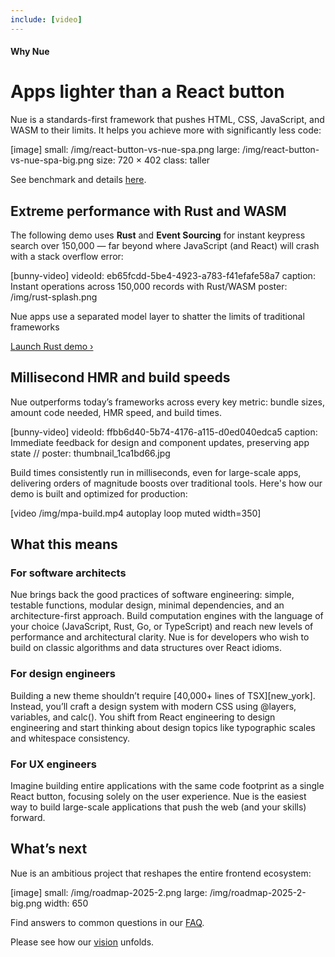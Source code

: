 ```yaml
---
include: [video]
---
```


#### Why Nue

# Apps lighter than a React button
Nue is a standards-first framework that pushes HTML, CSS, JavaScript, and WASM to their limits. It helps you achieve more with significantly less code:

[image]
  small: /img/react-button-vs-nue-spa.png
  large: /img/react-button-vs-nue-spa-big.png
  size: 720 × 402
  class: taller

See benchmark and details [here](react-button-vs-nue.html).


## Extreme performance with Rust and WASM

The following demo uses **Rust** and **Event Sourcing** for instant keypress search over 150,000 — far beyond where JavaScript (and React) will crash with a stack overflow error:

[bunny-video]
  videoId: eb65fcdd-5be4-4923-a783-f41efafe58a7
  caption: Instant operations across 150,000 records with Rust/WASM
  poster: /img/rust-splash.png


Nue apps use a separated model layer to shatter the limits of traditional frameworks

[Launch Rust demo ›](https://mpa.nuejs.org/app/?rust)



## Millisecond HMR and build speeds

Nue outperforms today’s frameworks across every key metric: bundle sizes, amount code needed, HMR speed, and build times.

[bunny-video]
  videoId: ffbb6d40-5b74-4176-a115-d0ed040edca5
  caption: Immediate feedback for design and component updates, preserving app state
  // poster: thumbnail_1ca1bd66.jpg

Build times consistently run in milliseconds, even for large-scale apps, delivering orders of magnitude boosts over traditional tools. Here's how our demo is built and optimized for production:

[video /img/mpa-build.mp4 autoplay loop muted width=350]



## What this means

### For software architects

Nue brings back the good practices of software engineering: simple, testable functions, modular design, minimal dependencies, and an architecture-first approach. Build computation engines with the language of your choice (JavaScript, Rust, Go, or TypeScript) and reach new levels of performance and architectural clarity. Nue is for developers who wish to build on classic algorithms and data structures over React idioms.

### For design engineers

Building a new theme shouldn’t require [40,000+ lines of TSX][new_york]. Instead, you’ll craft a design system with modern CSS using @layers, variables, and calc(). You shift from React engineering to design engineering and start thinking about design topics like typographic scales and whitespace consistency.

### For UX engineers

Imagine building entire applications with the same code footprint as a single React button, focusing solely on the user experience. Nue is the easiest way to build large-scale applications that push the web (and your skills) forward.


## What’s next

Nue is an ambitious project that reshapes the entire frontend ecosystem:

[image]
  small: /img/roadmap-2025-2.png
  large: /img/roadmap-2025-2-big.png
  width: 650

Find answers to common questions in our [FAQ](faq.html).

Please see how our [vision](/vision/) unfolds.
